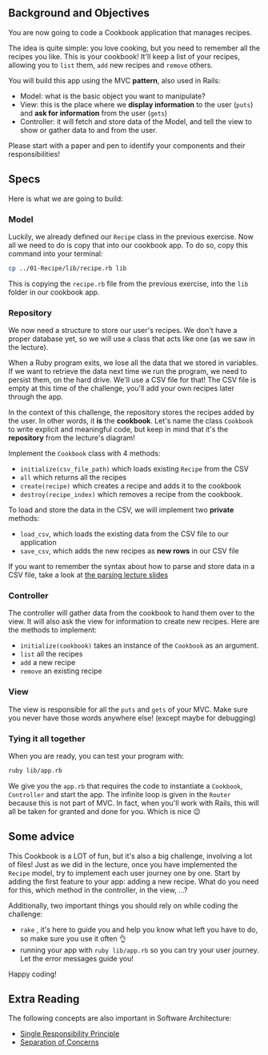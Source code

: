 ## Background and Objectives

You are now going to code a Cookbook application that manages recipes.

The idea is quite simple: you love cooking, but you need to remember all the recipes you like. This is your cookbook! It'll keep a list of your recipes, allowing you to `list` them, `add` new recipes and `remove` others.

You will build this app using the MVC **pattern**, also used in Rails:
- Model: what is the basic object you want to manipulate?
- View: this is the place where we **display information** to the user (`puts`) and **ask for information** from the user (`gets`)
- Controller: it will fetch and store data of the Model, and tell the view to show or gather data to and from the user.

Please start with a paper and pen to identify your components and their responsibilities!

## Specs

Here is what we are going to build:

### Model

Luckily, we already defined our `Recipe` class in the previous exercise. Now all we need to do is copy that into our cookbook app. To do so, copy this command into your terminal:

```bash
cp ../01-Recipe/lib/recipe.rb lib
```

This is copying the `recipe.rb` file from the previous exercise, into the `lib` folder in our cookbook app.

### Repository

We now need a structure to store our user's recipes. We don't have a proper database yet, so we will use a class that acts like one (as we saw in the lecture).

When a Ruby program exits, we lose all the data that we stored in variables. If we want to retrieve the data next time we run the program, we need to persist them, on the hard drive. We'll use a CSV file for that! The CSV file is empty at this time of the challenge, you'll add your own recipes later through the app.

In the context of this challenge, the repository stores the recipes added by the user. In other words, it **is** the **cookbook**. Let's name the class `Cookbook` to write explicit and meaningful code, but keep in mind that it's the **repository** from the lecture's diagram!

Implement the `Cookbook` class with 4 methods:
- `initialize(csv_file_path)` which loads existing `Recipe` from the CSV
- `all` which returns all the recipes
- `create(recipe)` which creates a recipe and adds it to the cookbook
- `destroy(recipe_index)` which removes a recipe from the cookbook.

To load and store the data in the CSV, we will implement two **private** methods:
- `load_csv`, which loads the existing data from the CSV file to our application
- `save_csv`, which adds the new recipes as **new rows** in our CSV file

If you want to remember the syntax about how to parse and store data in a CSV file, take a look at [the parsing lecture slides](https://kitt.lewagon.com/camps/<user.batch_slug>/lectures/content/lectures/ruby/06-parsing-storing-data/index.html?title=Parsing+%26+Storing+Data#/2/3)

### Controller

The controller will gather data from the cookbook to hand them over to the view. It will also ask the view for information to create new recipes. Here are the methods to implement:
- `initialize(cookbook)` takes an instance of the `Cookbook` as an argument.
- `list` all the recipes
- `add` a new recipe
- `remove` an existing recipe

### View

The view is responsible for all the `puts` and `gets` of your MVC. Make sure you never have those words anywhere else! (except maybe for debugging)

### Tying it all together

When you are ready, you can test your program with:

```bash
ruby lib/app.rb
```

We give you the `app.rb` that requires the code to instantiate a `Cookbook`, `Controller` and start the app. The infinite loop is given in the `Router` because this is not part of MVC. In fact, when you'll work with Rails, this will all be taken for granted and done for you. Which is nice 😉

## Some advice

This Cookbook is a LOT of fun, but it's also a big challenge, involving a lot of files! Just as we did in the lecture, once you have implemented the `Recipe` model, try to implement each user journey one by one. Start by adding the first feature to your app: adding a new recipe. What do you need for this, which method in the controller, in the view, ...?

Additionally, two important things you should rely on while coding the challenge:

- `rake` , it's here to guide you and help you know what left you have to do, so make sure you use it often 👌
- running your app with `ruby lib/app.rb` so you can try your user journey. Let the error messages guide you!

Happy coding!

## Extra Reading

The following concepts are also important in Software Architecture:
- [Single Responsibility Principle](http://en.wikipedia.org/wiki/Single_responsibility_principle)
- [Separation of Concerns](http://en.wikipedia.org/wiki/Separation_of_concerns)
